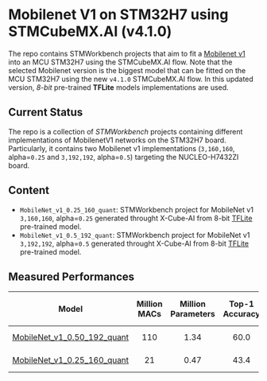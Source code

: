 # Mobilenet V1 on STM32H7 using STMCubeMX.AI (v4.1.0)

The repo contains STMWorkbench projects that aim to fit a [Mobilenet v1](https://github.com/tensorflow/models/blob/master/research/slim/nets/mobilenet_v1.md) into an MCU STM32H7 using the STMCubeMX.AI flow. Note that the selected Mobilenet version is the biggest model that can be fitted on the MCU STM32H7 using the new `v4.1.0` STMCubeMX.AI flow.
In this updated version, *8-bit* pre-trained **TFLite** models implementations are used.

## Current Status
The repo is a collection of *STMWorkbench* projects containing different implementations of MobilenetV1 networks on the STM32H7 board.
Particularly, it contains two Mobilenet v1 implementations (`3,160,160`, alpha=`0.25` and `3,192,192`, alpha=`0.5`) targeting the NUCLEO-H7432ZI board.

## Content
- `MobileNet_v1_0.25_160_quant`: STMWorkbench project for MobileNet v1 `3,160,160`, alpha=`0.25` generated throught X-Cube-AI from 8-bit [TFLite](http://download.tensorflow.org/models/mobilenet_v1_2018_08_02/mobilenet_v1_0.25_160_quant.tgz) pre-trained model.
- `MobileNet_v1_0.5_192_quant`: STMWorkbench project for MobileNet v1 `3,192,192`, alpha=`0.5` generated throught X-Cube-AI from 8-bit [TFLite](http://download.tensorflow.org/models/mobilenet_v1_2018_08_02/mobilenet_v1_0.5_192_quant.tgz) pre-trained model.

## Measured Performances
Model  | Million MACs | Million Parameters | Top-1 Accuracy| Top-5 Accuracy | CPU Cycles (MCycles)| MMACs/cycle | Latency @480MHz (s)|
:----:|:------------:|:----------:|:-------:|:-------:|:-------:|:-------:|:-------:|
[MobileNet_v1_0.50_192_quant](http://download.tensorflow.org/models/mobilenet_v1_2018_08_02/mobilenet_v1_0.5_192_quant.tgz)|110|1.34|60.0|82.2|210|0.52|0.437 (2.28 fps)|
[MobileNet_v1_0.25_160_quant](http://download.tensorflow.org/models/mobilenet_v1_2018_08_02/mobilenet_v1_0.25_224_quant.tgz)|21|0.47|43.4|68.5|51|0.42|0.106 (9.41 fps)|

